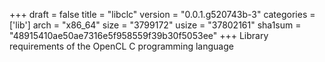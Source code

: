 +++
draft = false
title = "libclc"
version = "0.0.1.g520743b-3"
categories = ['lib']
arch = "x86_64"
size = "3799172"
usize = "37802161"
sha1sum = "48915410ae50ae7316e5f958559f39b30f5053ee"
+++
Library requirements of the OpenCL C programming language